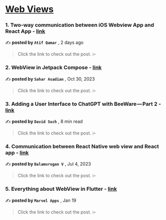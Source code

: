 
<h1><a href=https://medium.com/tag/webview/recommended target="_blank" rel="noopener noreferrer">Web Views</a></h1>
<h3>1. Two-way communication between iOS Webview App and React App - <a href=https://medium.com/@atifqamar29/two-way-communication-between-ios-webview-app-and-react-app-eb4577976161?source=tag_recommended_feed---------0-84----------webview----------885554d7_034f_4ebc_a613_a5aa4ec17b3e------- target="_blank" rel="noopener noreferrer">link</a></h3>

✍️ **posted by `Atif Qamar`** <date> , 2 days ago</date>

<blockquote>Click the link to check out the post. ⌲</blockquote>

<h3>2. WebView in Jetpack Compose - <a href=https://medium.com/@sahar.asadian90/webview-in-jetpack-compose-71f237873c2e?source=tag_recommended_feed---------1-85----------webview----------885554d7_034f_4ebc_a613_a5aa4ec17b3e------- target="_blank" rel="noopener noreferrer">link</a></h3>

✍️ **posted by `Sahar Asadian`** <date> , Oct 30, 2023</date>

<blockquote>Click the link to check out the post. ⌲</blockquote>

<h3>3. Adding a User Interface to ChatGPT with BeeWare — Part 2 - <a href=https://medium.com/@reefwing/adding-a-user-interface-to-chatgpt-with-beeware-part-2-3d776612a7ae?source=tag_recommended_feed---------2-84----------webview----------885554d7_034f_4ebc_a613_a5aa4ec17b3e------- target="_blank" rel="noopener noreferrer">link</a></h3>

✍️ **posted by `David Such`** <date> , 8 min read</date>

<blockquote>Click the link to check out the post. ⌲</blockquote>

<h3>4. Communication between React Native web view and React app - <a href=https://medium.com/@svbala99/communication-between-react-native-web-view-and-react-app-c0fb0af7e5a6?source=tag_recommended_feed---------3-85----------webview----------885554d7_034f_4ebc_a613_a5aa4ec17b3e------- target="_blank" rel="noopener noreferrer">link</a></h3>

✍️ **posted by `Balamurugan V`** <date> , Jul 4, 2023</date>

<blockquote>Click the link to check out the post. ⌲</blockquote>

<h3>5. Everything about WebView in Flutter - <a href=https://medium.com/@MarvelApps_/everything-about-webview-in-flutter-ab56a2315f0f?source=tag_recommended_feed---------4-84----------webview----------885554d7_034f_4ebc_a613_a5aa4ec17b3e------- target="_blank" rel="noopener noreferrer">link</a></h3>

✍️ **posted by `Marvel Apps`** <date> , Jan 19</date>

<blockquote>Click the link to check out the post. ⌲</blockquote>

